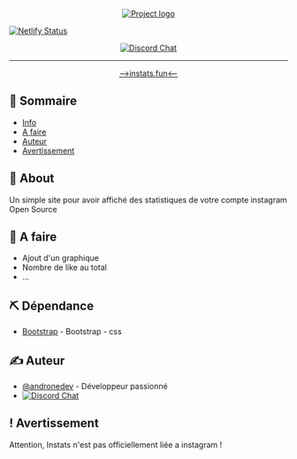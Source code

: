 <p align="center">
  <a href="" rel="noopener">
 <img src="http://instats.fun/assets/img/InStats.png" alt="Project logo"></a>
</p>

[![Netlify Status](https://api.netlify.com/api/v1/badges/b6a9c2fa-833b-4b49-9e94-90e2e272a2a5/deploy-status)](https://app.netlify.com/sites/instats/deploys)


<div align="center">

[![Discord Chat](https://img.shields.io/discord/711647780158046269.svg)](https://discord.gg/CDZkn2N)

</div>

---

<p align="center"> <a href="http://instats.fun" > -->instats.fun<-- </a>
    <br> 
</p>

## 📝 Sommaire

- [Info](#about)
- [A faire](#todo)
- [Auteur](#authors)
- [Avertissement](#avertissement)

## 🧐 About <a name = "about"></a>

Un simple site pour avoir affiché des statistiques de votre compte instagram Open Source


## 🎈 A faire <a name="todo"></a>

- Ajout d'un graphique 
- Nombre de like au total 
- ...

## ⛏️ Dépendance <a name = "built_using"></a>

- [Bootstrap](https://getbootstrap.com/) - Bootstrap - css

## ✍️ Auteur <a name = "authors"></a>

- [@andronedev](https://github.com/andronedev) - Développeur passionné
- [![Discord Chat](https://img.shields.io/discord/308323056592486420.svg)](https://discord.gg/CDZkn2N)  

## ! Avertissement <a name = "avertissement"></a>

Attention, Instats n'est pas officiellement liée a instagram !
